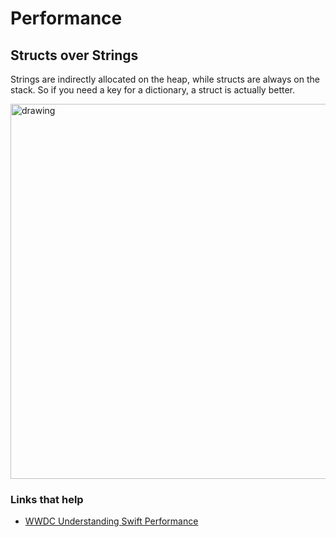 # Performance

## Structs over Strings

Strings are indirectly allocated on the heap, while structs are always on the stack. So if you need a key for a dictionary, a struct is actually better.

<img src="https://github.com/jrasmusson/ios-starter-kit/blob/master/advanced/images/struct-over-string.png" alt="drawing" width="600"/>

### Links that help

- [WWDC Understanding Swift Performance](https://developer.apple.com/videos/play/wwdc2016/416/)



